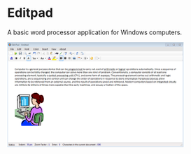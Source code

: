 # Editpad
 A basic word processor application for Windows computers.
 
 
<img src="images/Edit Pad_Text.PNG" height="80%" width="80%">
